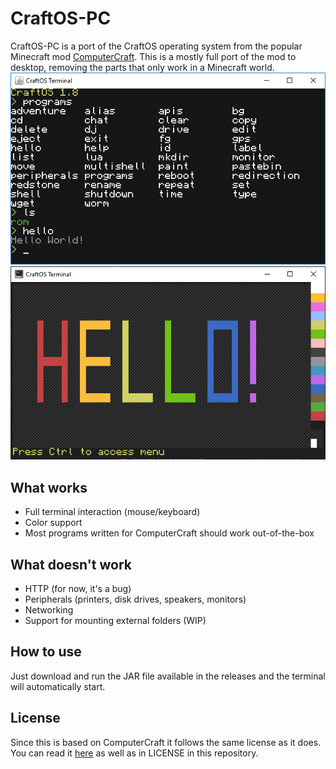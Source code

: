 # CraftOS-PC
CraftOS-PC is a port of the CraftOS operating system from the popular Minecraft mod [ComputerCraft](https://github.com/dan200/ComputerCraft). This is a mostly full port of the mod to desktop, removing the parts that only work in a Minecraft world.  
![Screenshot](image.png)
![Screenshot](image2.png)

## What works
* Full terminal interaction (mouse/keyboard)
* Color support
* Most programs written for ComputerCraft should work out-of-the-box

## What doesn't work
* HTTP (for now, it's a bug)
* Peripherals (printers, disk drives, speakers, monitors)
* Networking
* Support for mounting external folders (WIP)

## How to use
Just download and run the JAR file available in the releases and the terminal will automatically start.

## License
Since this is based on ComputerCraft it follows the same license as it does. You can read it [here](https://github.com/dan200/ComputerCraft/blob/master/LICENSE) as well as in LICENSE in this repository.